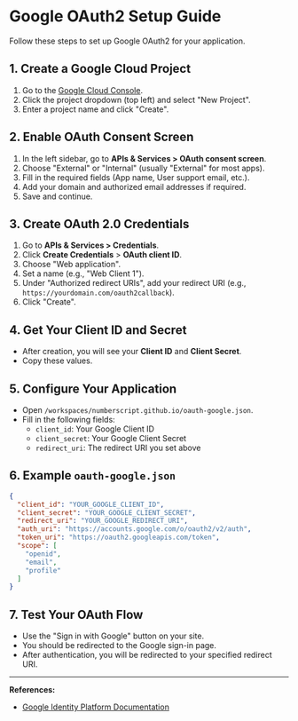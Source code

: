 # Google OAuth2 Setup Guide

Follow these steps to set up Google OAuth2 for your application.

## 1. Create a Google Cloud Project

1. Go to the [Google Cloud Console](https://console.cloud.google.com/).
2. Click the project dropdown (top left) and select "New Project".
3. Enter a project name and click "Create".

## 2. Enable OAuth Consent Screen

1. In the left sidebar, go to **APIs & Services > OAuth consent screen**.
2. Choose "External" or "Internal" (usually "External" for most apps).
3. Fill in the required fields (App name, User support email, etc.).
4. Add your domain and authorized email addresses if required.
5. Save and continue.

## 3. Create OAuth 2.0 Credentials

1. Go to **APIs & Services > Credentials**.
2. Click **Create Credentials** > **OAuth client ID**.
3. Choose "Web application".
4. Set a name (e.g., "Web Client 1").
5. Under "Authorized redirect URIs", add your redirect URI (e.g., `https://yourdomain.com/oauth2callback`).
6. Click "Create".

## 4. Get Your Client ID and Secret

- After creation, you will see your **Client ID** and **Client Secret**.
- Copy these values.

## 5. Configure Your Application

- Open `/workspaces/numberscript.github.io/oauth-google.json`.
- Fill in the following fields:
  - `client_id`: Your Google Client ID
  - `client_secret`: Your Google Client Secret
  - `redirect_uri`: The redirect URI you set above

## 6. Example `oauth-google.json`

```json
{
  "client_id": "YOUR_GOOGLE_CLIENT_ID",
  "client_secret": "YOUR_GOOGLE_CLIENT_SECRET",
  "redirect_uri": "YOUR_GOOGLE_REDIRECT_URI",
  "auth_uri": "https://accounts.google.com/o/oauth2/v2/auth",
  "token_uri": "https://oauth2.googleapis.com/token",
  "scope": [
    "openid",
    "email",
    "profile"
  ]
}
```

## 7. Test Your OAuth Flow

- Use the "Sign in with Google" button on your site.
- You should be redirected to the Google sign-in page.
- After authentication, you will be redirected to your specified redirect URI.

---

**References:**
- [Google Identity Platform Documentation](https://developers.google.com/identity/protocols/oauth2)
